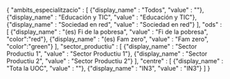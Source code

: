 {
	"ambits_especialitzacio" : [
		{"display_name" : "Todos", "value" : ""},
		{"display_name" : "Educación y TIC", "value" : "Educación y TIC"},
		{"display_name" : "Sociedad en red", "value" : "Sociedad en red"}
	], 
	"ods" : [
		{"display_name" : "(es) Fi de la pobresa", "value" : "Fi de la pobresa", "color":"red"},
		{"display_name" : "(es) Fam zero", "value" : "Fam zero", "color":"green"}
	],
    "sector_productiu" : [
      {"display_name" : "Sector Productiu 1", "value" : "Sector Productiu 1"},
      {"display_name" : "Sector Productiu 2", "value" : "Sector Productiu 2"} 
    ],
	"centre" : [
		{"display_name" : "Tota la UOC", "value" : ""},
		{"display_name" : "IN3", "value" : "IN3"}
	]
}